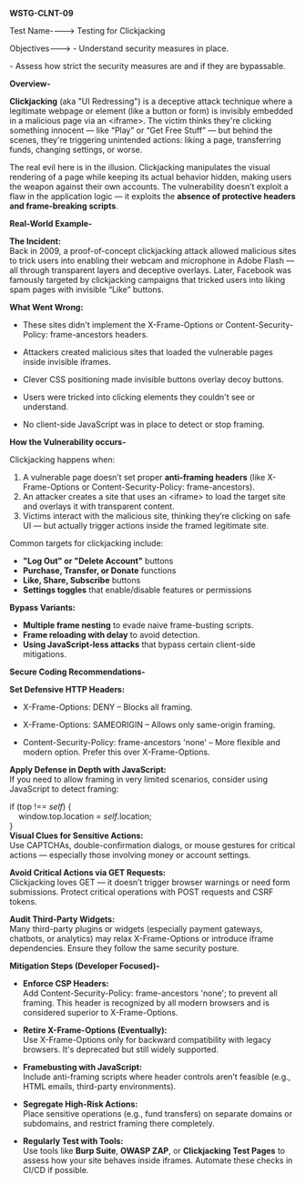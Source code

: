 **WSTG-CLNT-09**

Test Name----\> Testing for Clickjacking

Objectives---\> \- Understand security measures in place.

\- Assess how strict the security measures are and if they are bypassable.

**Overview-**

**Clickjacking** (aka "UI Redressing") is a deceptive attack technique where a legitimate webpage or element (like a button or form) is invisibly embedded in a malicious page via an \<iframe\>. The victim thinks they're clicking something innocent — like “Play” or “Get Free Stuff” — but behind the scenes, they're triggering unintended actions: liking a page, transferring funds, changing settings, or worse.

The real evil here is in the illusion. Clickjacking manipulates the visual rendering of a page while keeping its actual behavior hidden, making users the weapon against their own accounts. The vulnerability doesn’t exploit a flaw in the application logic — it exploits the **absence of protective headers and frame-breaking scripts**.

**Real-World Example-**

**The Incident:**  
Back in 2009, a proof-of-concept clickjacking attack allowed malicious sites to trick users into enabling their webcam and microphone in Adobe Flash — all through transparent layers and deceptive overlays. Later, Facebook was famously targeted by clickjacking campaigns that tricked users into liking spam pages with invisible “Like” buttons.

**What Went Wrong:**

* These sites didn't implement the X-Frame-Options or Content-Security-Policy: frame-ancestors headers.

* Attackers created malicious sites that loaded the vulnerable pages inside invisible iframes.

* Clever CSS positioning made invisible buttons overlay decoy buttons.

* Users were tricked into clicking elements they couldn't see or understand.

* No client-side JavaScript was in place to detect or stop framing.

**How the Vulnerability occurs-**

Clickjacking happens when:

1. A vulnerable page doesn’t set proper **anti-framing headers** (like X-Frame-Options or Content-Security-Policy: frame-ancestors).  
2. An attacker creates a site that uses an \<iframe\> to load the target site and overlays it with transparent content.  
3. Victims interact with the malicious site, thinking they’re clicking on safe UI — but actually trigger actions inside the framed legitimate site.

Common targets for clickjacking include:

* **"Log Out" or "Delete Account"** buttons  
* **Purchase, Transfer, or Donate** functions  
* **Like, Share, Subscribe** buttons  
* **Settings toggles** that enable/disable features or permissions

**Bypass Variants:**

* **Multiple frame nesting** to evade naive frame-busting scripts.  
* **Frame reloading with delay** to avoid detection.  
* **Using JavaScript-less attacks** that bypass certain client-side mitigations.

**Secure Coding Recommendations-**

**Set Defensive HTTP Headers:**

* X-Frame-Options: DENY – Blocks all framing.

* X-Frame-Options: SAMEORIGIN – Allows only same-origin framing.

* Content-Security-Policy: frame-ancestors 'none' – More flexible and modern option. Prefer this over X-Frame-Options.

**Apply Defense in Depth with JavaScript:**  
If you need to allow framing in very limited scenarios, consider using JavaScript to detect framing:

if (top \!=\= *self*) {  
    window.top.location \= *self*.location;  
}  
**Visual Clues for Sensitive Actions:**  
Use CAPTCHAs, double-confirmation dialogs, or mouse gestures for critical actions — especially those involving money or account settings.

**Avoid Critical Actions via GET Requests:**  
Clickjacking loves GET — it doesn’t trigger browser warnings or need form submissions. Protect critical operations with POST requests and CSRF tokens.

**Audit Third-Party Widgets:**  
Many third-party plugins or widgets (especially payment gateways, chatbots, or analytics) may relax X-Frame-Options or introduce iframe dependencies. Ensure they follow the same security posture.

**Mitigation Steps (Developer Focused)-**

* **Enforce CSP Headers:**  
  Add Content-Security-Policy: frame-ancestors 'none'; to prevent all framing. This header is recognized by all modern browsers and is considered superior to X-Frame-Options.

* **Retire X-Frame-Options (Eventually):**  
  Use X-Frame-Options only for backward compatibility with legacy browsers. It's deprecated but still widely supported.

* **Framebusting with JavaScript:**  
  Include anti-framing scripts where header controls aren’t feasible (e.g., HTML emails, third-party environments).

* **Segregate High-Risk Actions:**  
  Place sensitive operations (e.g., fund transfers) on separate domains or subdomains, and restrict framing there completely.

* **Regularly Test with Tools:**  
  Use tools like **Burp Suite**, **OWASP ZAP**, or **Clickjacking Test Pages** to assess how your site behaves inside iframes. Automate these checks in CI/CD if possible.

